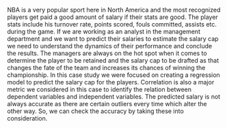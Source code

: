 NBA is a very popular sport here in North America and the most recognized players get paid a good amount of salary if their stats are good. The player stats include his turnover rate, points scored, fouls committed, assists etc. during the game. If we are working as an analyst in the management department and we want to predict their salaries to estimate the salary cap we need to understand the dynamics of their performance and conclude the results. The managers are always on the hot spot when it comes to determine the player to be retained and the salary cap to be drafted as that changes the fate of the team and increases its chances of winning the championship. In this case study we were focused on creating a regression model to predict the salary cap for the players. Correlation is also a major metric we considered in this case to identify the relation between dependent variables and independent variables. The predicted salary is not always accurate as there are certain outliers every time which alter the other way. So, we can check the accuracy by taking these into consideration.
